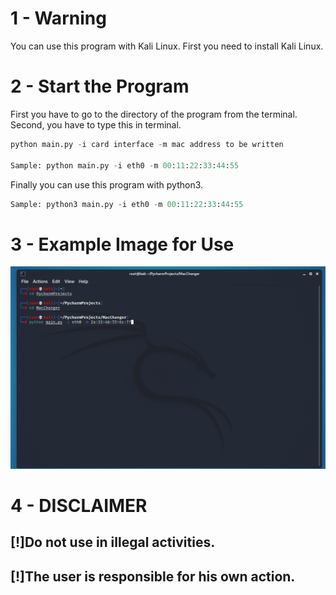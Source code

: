 # 1 - Warning

You can use this program with Kali Linux. First you need to install Kali Linux.

# 2 - Start the Program
First you have to go to the directory of the program from the terminal. Second, you have to type this in terminal.
```python
python main.py -i card interface -m mac address to be written

Sample: python main.py -i eth0 -m 00:11:22:33:44:55
```
Finally you can use this program with python3.
```python
Sample: python3 main.py -i eth0 -m 00:11:22:33:44:55
```

# 3 - Example Image for Use

![alt text](https://raw.githubusercontent.com/BahadirDogrusoz/Mac-Changer/main/Mac%20Changer.png)

# 4 - DISCLAIMER
## [!]Do not use in illegal activities.
## [!]The user is responsible for his own action.
